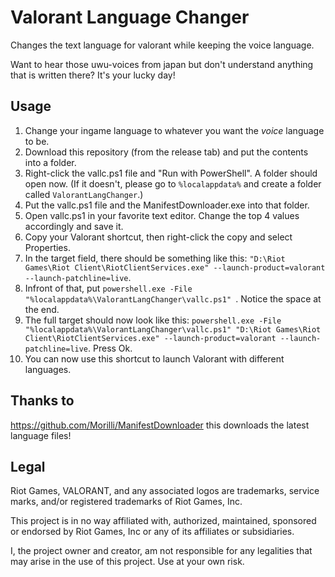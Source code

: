 # Valorant Language Changer
Changes the text language for valorant while keeping the voice language.

Want to hear those uwu-voices from japan but don't understand anything that is written there? It's your lucky day!

## Usage
1. Change your ingame language to whatever you want the *voice* language to be.
2. Download this repository (from the release tab) and put the contents into a folder.
3. Right-click the vallc.ps1 file and "Run with PowerShell". A folder should open now. (If it doesn't, please go to `%localappdata%` and create a folder called `ValorantLangChanger`.)
4. Put the vallc.ps1 file and the ManifestDownloader.exe into that folder.
5. Open vallc.ps1 in your favorite text editor. Change the top 4 values accordingly and save it.
6. Copy your Valorant shortcut, then right-click the copy and select Properties.
7. In the target field, there should be something like this: `"D:\Riot Games\Riot Client\RiotClientServices.exe" --launch-product=valorant --launch-patchline=live`.
8. Infront of that, put `powershell.exe -File "%localappdata%\ValorantLangChanger\vallc.ps1" `. Notice the space at the end.
9. The full target should now look like this: `powershell.exe -File "%localappdata%\ValorantLangChanger\vallc.ps1" "D:\Riot Games\Riot Client\RiotClientServices.exe" --launch-product=valorant --launch-patchline=live`. Press Ok.
10. You can now use this shortcut to launch Valorant with different languages.

## Thanks to
https://github.com/Morilli/ManifestDownloader this downloads the latest language files!

## Legal

Riot Games, VALORANT, and any associated logos are trademarks, service marks, and/or registered trademarks of Riot Games, Inc.

This project is in no way affiliated with, authorized, maintained, sponsored or endorsed by Riot Games, Inc or any of its affiliates or subsidiaries.

I, the project owner and creator, am not responsible for any legalities that may arise in the use of this project. Use at your own risk.
